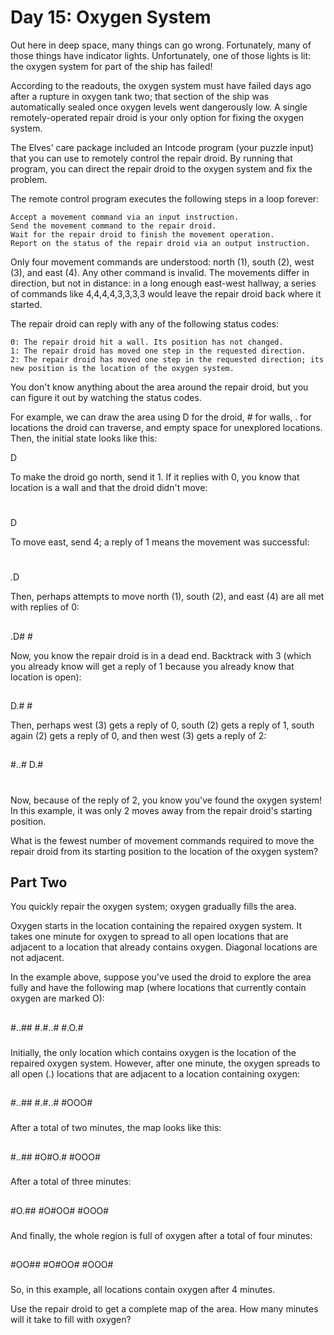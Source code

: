 # Day 15: Oxygen System

Out here in deep space, many things can go wrong. Fortunately, many of those things have indicator lights. Unfortunately, one of those lights is lit: the oxygen system for part of the ship has failed!

According to the readouts, the oxygen system must have failed days ago after a rupture in oxygen tank two; that section of the ship was automatically sealed once oxygen levels went dangerously low. A single remotely-operated repair droid is your only option for fixing the oxygen system.

The Elves' care package included an Intcode program (your puzzle input) that you can use to remotely control the repair droid. By running that program, you can direct the repair droid to the oxygen system and fix the problem.

The remote control program executes the following steps in a loop forever:

    Accept a movement command via an input instruction.
    Send the movement command to the repair droid.
    Wait for the repair droid to finish the movement operation.
    Report on the status of the repair droid via an output instruction.

Only four movement commands are understood: north (1), south (2), west (3), and east (4). Any other command is invalid. The movements differ in direction, but not in distance: in a long enough east-west hallway, a series of commands like 4,4,4,4,3,3,3,3 would leave the repair droid back where it started.

The repair droid can reply with any of the following status codes:

    0: The repair droid hit a wall. Its position has not changed.
    1: The repair droid has moved one step in the requested direction.
    2: The repair droid has moved one step in the requested direction; its new position is the location of the oxygen system.

You don't know anything about the area around the repair droid, but you can figure it out by watching the status codes.

For example, we can draw the area using D for the droid, # for walls, . for locations the droid can traverse, and empty space for unexplored locations. Then, the initial state looks like this:



   D



To make the droid go north, send it 1. If it replies with 0, you know that location is a wall and that the droid didn't move:


   #
   D



To move east, send 4; a reply of 1 means the movement was successful:


   #
   .D



Then, perhaps attempts to move north (1), south (2), and east (4) are all met with replies of 0:


   ##
   .D#
    #


Now, you know the repair droid is in a dead end. Backtrack with 3 (which you already know will get a reply of 1 because you already know that location is open):


   ##
   D.#
    #


Then, perhaps west (3) gets a reply of 0, south (2) gets a reply of 1, south again (2) gets a reply of 0, and then west (3) gets a reply of 2:


   ##
  #..#
  D.#
   #

Now, because of the reply of 2, you know you've found the oxygen system! In this example, it was only 2 moves away from the repair droid's starting position.

What is the fewest number of movement commands required to move the repair droid from its starting position to the location of the oxygen system?

## Part Two

You quickly repair the oxygen system; oxygen gradually fills the area.

Oxygen starts in the location containing the repaired oxygen system. It takes one minute for oxygen to spread to all open locations that are adjacent to a location that already contains oxygen. Diagonal locations are not adjacent.

In the example above, suppose you've used the droid to explore the area fully and have the following map (where locations that currently contain oxygen are marked O):

 ##
#..##
#.#..#
#.O.#
 ###

Initially, the only location which contains oxygen is the location of the repaired oxygen system. However, after one minute, the oxygen spreads to all open (.) locations that are adjacent to a location containing oxygen:

 ##
#..##
#.#..#
#OOO#
 ###

After a total of two minutes, the map looks like this:

 ##
#..##
#O#O.#
#OOO#
 ###

After a total of three minutes:

 ##
#O.##
#O#OO#
#OOO#
 ###

And finally, the whole region is full of oxygen after a total of four minutes:

 ##
#OO##
#O#OO#
#OOO#
 ###

So, in this example, all locations contain oxygen after 4 minutes.

Use the repair droid to get a complete map of the area. How many minutes will it take to fill with oxygen?
